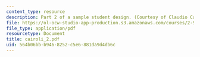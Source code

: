 ```yaml
---
content_type: resource
description: Part 2 of a sample student design. (Courtesy of Claudio Cairoli.)
file: https://ol-ocw-studio-app-production.s3.amazonaws.com/courses/2-996-sailing-yacht-design-13-734-fall-2003/564b06bbb9468252c5e6881da9d4db6c_cairoli_2.pdf
file_type: application/pdf
resourcetype: Document
title: cairoli_2.pdf
uid: 564b06bb-b946-8252-c5e6-881da9d4db6c
---
```

